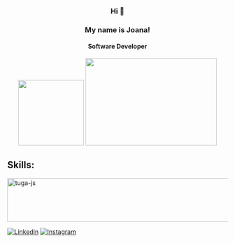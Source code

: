 <div align="center" >

### Hi 👋 ###
### My name is Joana! ###
#### Software Developer
</div>

<div align="center">
   
<img height="150" src="https://github-readme-stats.vercel.app/api?username=joanacardosox&theme=dark&hide_border=true&include_all_commits=true&count_private=true&text_color=fff&icon_color=fff&title_color=fff&bg_color=0d1117"/>

 <img width="300px" height="200px" src="https://github-readme-stats.vercel.app/api/top-langs/?username=joanacardosox&layout=compact&hide_border=true&title_color=00bfbf&text_color=00bfbf&bg_color=0d1117" />

</div>
<h2>Skills:</h2>
<img align="center" alt="tuga-js" height="100" width="600" src="https://skillicons.dev/icons?i=react,ts,styledcomponents,nodejs,tailwind,js,html,css,mongodb,vscode,vite" />

[![Linkedin](https://img.shields.io/badge/LinkedIn-0077B5?style=for-the-badge&logo=linkedin&logoColor=white)](https://www.linkedin.com/in/joana-maria-0a6137271/)
[![Instagram](https://img.shields.io/badge/Instagram-E4405F?style=for-the-badge&logo=instagram&logoColor=white)](https://www.instagram.com/joanaa.maria5/)
